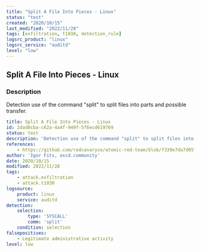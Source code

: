 ```yaml
---
title: "Split A File Into Pieces - Linux"
status: "test"
created: "2020/10/15"
last_modified: "2022/11/28"
tags: [exfiltration, t1030, detection_rule]
logsrc_product: "linux"
logsrc_service: "auditd"
level: "low"
---
```


## Split A File Into Pieces - Linux

### Description

Detection use of the command "split" to split files into parts and possible transfer.

```yml
title: Split A File Into Pieces - Linux
id: 2dad0cba-c62a-4a4f-949f-5f6ecd619769
status: test
description: 'Detection use of the command "split" to split files into parts and possible transfer.'
references:
    - https://github.com/redcanaryco/atomic-red-team/blob/f339e7da7d05f6057fdfcdd3742bfcf365fee2a9/atomics/T1030/T1030.md
author: 'Igor Fits, oscd.community'
date: 2020/10/15
modified: 2022/11/28
tags:
    - attack.exfiltration
    - attack.t1030
logsource:
    product: linux
    service: auditd
detection:
    selection:
        type: 'SYSCALL'
        comm: 'split'
    condition: selection
falsepositives:
    - Legitimate administrative activity
level: low

```
